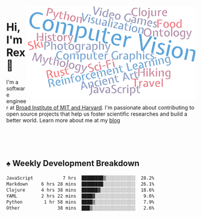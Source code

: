 <img src="https://raw.githubusercontent.com/rexwangcc/rexwangcc/master/myself.png" alt="Rex!" width="450" height="250" align="right">

# Hi, I'm Rex 👋

I'm a software engineer at [Broad Institute of MIT and Harvard](https://www.broadinstitute.org/). I'm passionate about contributing to open source projects that help us foster scientific researches and build a better world. Learn more about me at my [blog](https://rexwang.cc)

<br>
<br>
<br>

<table>
<tr valign="top" width="50%">
<!-- <td > -->

## ♠ Weekly Development Breakdown

<!-- code_time starts -->

```text
JavaScript           7 hrs  ████████▒░░░░░░░░░░░  28.2%
Markdown     6 hrs 28 mins  ████████░░░░░░░░░░░░  26.1%
Clojure      4 hrs 38 mins  ██████▓░░░░░░░░░░░░░  18.6%
YAML         2 hrs 22 mins  ████▓░░░░░░░░░░░░░░░   9.6%
Python        1 hr 58 mins  ████▒░░░░░░░░░░░░░░░   7.9%
Other              38 mins  ███▒░░░░░░░░░░░░░░░░   2.6%
```

<!-- code_time ends -->

<!-- Placeholder for my Game statuses -->

<!-- <td valign="top" width="50%">

#### ♦ My Personal Progress

</td> -->

</tr>
</table>
